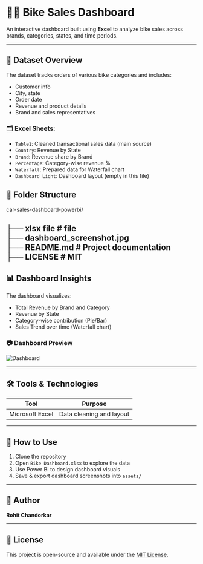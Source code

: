 # 🚴‍♂️ Bike Sales Dashboard

An interactive dashboard built using **Excel**  to analyze bike sales across brands, categories, states, and time periods.

---

## 📁 Dataset Overview

The dataset tracks orders of various bike categories and includes:
- Customer info
- City, state
- Order date
- Revenue and product details
- Brand and sales representatives

### 🗂 Excel Sheets:
- `Table1`: Cleaned transactional sales data (main source)
- `Country`: Revenue by State
- `Brand`: Revenue share by Brand
- `Percentage`: Category-wise revenue %
- `Waterfall`: Prepared data for Waterfall chart
- `Dashboard Light`: Dashboard layout (empty in this file)


## 📁 Folder Structure

car-sales-dashboard-powerbi/

├──    xlsx file #  file                                                                                                                          
├──   dashboard_screenshot.jpg                                                                                                                      
├──   README.md # Project documentation                                                                                                                                   
├──   LICENSE # MIT
---

## 📊 Dashboard Insights

The dashboard visualizes:
- Total Revenue by Brand and Category
- Revenue by State
- Category-wise contribution (Pie/Bar)
- Sales Trend over time (Waterfall chart)

### 📷 Dashboard Preview

![Dashboard](https://github.com/user-attachments/assets/2ee68713-da3a-433b-b410-49f3ea5a9743)


---

## 🛠 Tools & Technologies

| Tool         | Purpose                      |
|--------------|-------------------------------|
| Microsoft Excel | Data cleaning and layout       |

---

## 📎 How to Use

1. Clone the repository
2. Open `Bike Dashboard.xlsx` to explore the data
3. Use Power BI to design dashboard visuals
4. Save & export dashboard screenshots into `assets/`

---

## 👤 Author

**Rohit Chandorkar**  
 

---

## 📜 License

This project is open-source and available under the [MIT License](LICENSE).
